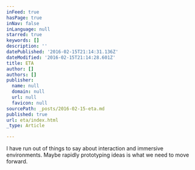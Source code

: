 ```yaml
---
inFeed: true
hasPage: true
inNav: false
inLanguage: null
starred: true
keywords: []
description: ''
datePublished: '2016-02-15T21:14:31.136Z'
dateModified: '2016-02-15T21:14:28.601Z'
title: ETA
author: []
authors: []
publisher:
  name: null
  domain: null
  url: null
  favicon: null
sourcePath: _posts/2016-02-15-eta.md
published: true
url: eta/index.html
_type: Article

---
```

I have run out of things to say about interaction and immersive environments. Maybe rapidly prototyping ideas is what we need to move forward.